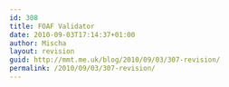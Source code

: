 ```yaml
---
id: 308
title: FOAF Validator
date: 2010-09-03T17:14:37+01:00
author: Mischa
layout: revision
guid: http://mmt.me.uk/blog/2010/09/03/307-revision/
permalink: /2010/09/03/307-revision/
---
```

